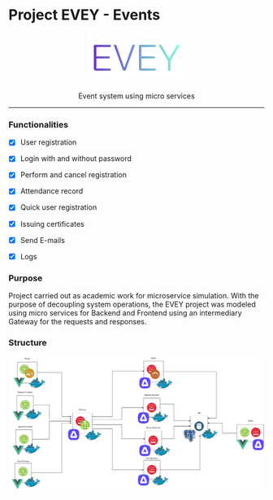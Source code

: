 # Project EVEY - Events


<p align="center">
  <img src="https://raw.githubusercontent.com/cris-scheib/events/main/auth/app/public/EVEY.png">
</p>
<p align="center">
  Event system using micro services
</p>

----------------------------

### Functionalities

- [x] User registration
- [x] Login with and without password
- [x] Perform and cancel registration
- [x] Attendance record
- [x] Quick user registration
- [x] Issuing certificates
- [x] Send E-mails
- [x] Logs


### Purpose
Project carried out as academic work for microservice simulation. With the purpose of decoupling system operations, the EVEY project was modeled using micro services for Backend and Frontend using an intermediary Gateway for the requests and responses.

### Structure
<p align="center">
  <img src="https://raw.githubusercontent.com/cris-scheib/events/main/auth/app/public/Structure.png">
</p>

